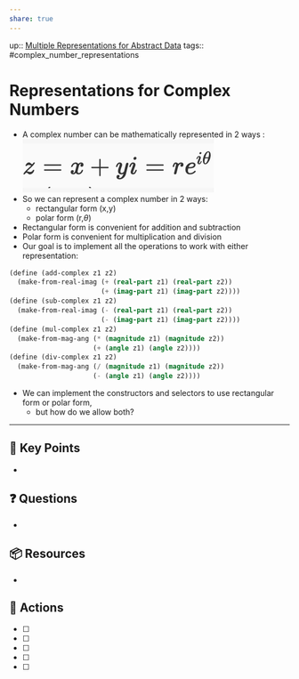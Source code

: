 ```yaml
---
share: true
---
```


up:: [ Multiple Representations for Abstract Data](./SICP.md#^b0aa29)
tags:: #complex_number_representations



# Representations for Complex Numbers
- A complex number  can be mathematically represented in 2 ways :
	 ![200](./40-referenceVAULTS/Resource%20Library/Images/Pasted%20image%2020230627151756.png)
- So we can represent a complex number in 2 ways:
	- rectangular form (x,y)
	- polar form (r,$\theta$)
- Rectangular form is convenient for addition and subtraction
- Polar form is convenient for multiplication and division
- Our goal is to implement all the operations to work with either representation:

```Scheme
(define (add-complex z1 z2)
  (make-from-real-imag (+ (real-part z1) (real-part z2))
                       (+ (imag-part z1) (imag-part z2))))
(define (sub-complex z1 z2)
  (make-from-real-imag (- (real-part z1) (real-part z2))
                       (- (imag-part z1) (imag-part z2))))
(define (mul-complex z1 z2)
  (make-from-mag-ang (* (magnitude z1) (magnitude z2))
                     (+ (angle z1) (angle z2))))
(define (div-complex z1 z2)
  (make-from-mag-ang (/ (magnitude z1) (magnitude z2))
                     (- (angle z1) (angle z2))))
```

- We can implement the constructors and selectors to use rectangular form or polar form, 
	- but how do we allow both?

---

## 🔑 Key Points
- 
## ❓ Questions
- 
## 📦 Resources
- 
## 🎯 Actions
- [ ] 
- [ ] 
- [ ] 
- [ ] 
- [ ] 